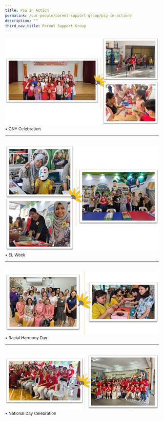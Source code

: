 ```yaml
---
title: PSG In Action
permalink: /our-people/parent-support-group/psg-in-action/
description: ""
third_nav_title: Parent Support Group
---
```

<img src="/images/PSG/PSG1.png">
<br>
<span style="font-size:10pt;">
<span style="color:blue;">•</span> CNY Celebration </span>
<hr><br>
<img src="/images/PSG/PSG2.png">
<br>
<span style="font-size:10pt;">
<span style="color:blue;">•</span> EL Week </span>
<hr><br>
<img src="/images/PSG/psg003.png">
<br>
<span style="font-size:10pt;">
<span style="color:blue;">•</span> Racial Harmony Day </span>
<hr><br>
<img src="/images/PSG/psg004.png">
<br>
<span style="font-size:10pt;">
<span style="color:blue;">•</span> National Day Celebration </span>